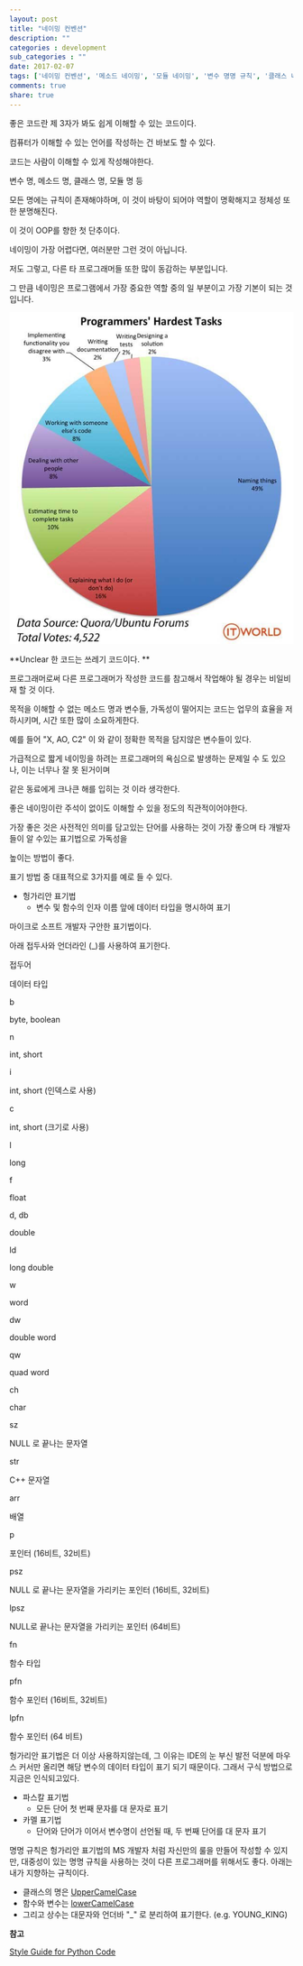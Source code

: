 ```yaml
---
layout: post
title: "네이밍 컨벤션"
description: ""
categories : development
sub_categories : ""
date: 2017-02-07
tags: ['네이밍 컨벤션', '메소드 네이밍', '모듈 네이밍', '변수 명명 규칙', '클래스 네이밍']
comments: true
share: true
---
```


좋은 코드란 제 3자가 봐도 쉽게 이해할 수 있는 코드이다.

컴퓨터가 이해할 수 있는 언어를 작성하는 건 바보도 할 수 있다.

코드는 사람이 이해할 수 있게 작성해야한다.

  

변수 명, 메소드 명, 클래스 명, 모듈 명 등

모든 명에는 규칙이 존재해야하며, 이 것이 바탕이 되어야 역할이 명확해지고 정체성 또한 분명해진다.

이 것이 OOP를 향한 첫 단추이다.

  

네이밍이 가장 어렵다면, 여러분만 그런 것이 아닙니다.

저도 그렇고, 다른 타 프로그래머들 또한 많이 동감하는 부분입니다.

  

그 만큼 네이밍은 프로그램에서 가장 중요한 역할 중의 일 부분이고 가장 기본이 되는 것 입니다.

  

![](/assets/images/posts/729/245BA0335899B6BB088567.JPEG)

  

  

  

**Unclear 한 코드는 쓰레기 코드이다. **

  

프로그래머로써 다른 프로그래머가 작성한 코드를 참고해서 작업해야 될 경우는 비일비재 할 것 이다.

목적을 이해할 수 없는 메소드 명과 변수들, 가독성이 떨어지는 코드는 업무의 효율을 저하시키며, 시간 또한 많이 소요하게한다.

  

예를 들어 "X, AO, C2" 이 와 같이 정확한 목적을 담지않은 변수들이 있다.

가급적으로 짧게 네이밍을 하려는 프로그래머의 욕심으로 발생하는 문제일 수 도 있으나, 이는 너무나 잘 못 된거이며

같은 동료에게 크나큰 해를 입히는 것 이라 생각한다.

  

좋은 네이밍이란 주석이 없이도 이해할 수 있을 정도의 직관적이어야한다.

가장 좋은 것은 사전적인 의미를 담고있는 단어를 사용하는 것이 가장 좋으며 타 개발자들이 알 수있는 표기법으로 가독성을

높이는 방법이 좋다.

  

표기 방법 중 대표적으로 3가지를 예로 들 수 있다.

  

  * 헝가리안 표기법
    * 변수 및 함수의 인자 이름 앞에 데이터 타입을 명시하여 표기

마이크로 소프트 개발자 구안한 표기법이다.

아래 접두사와 언더라인 (_)를 사용하여 표기한다.

  

접두어

데이터 타입

b

byte, boolean

n

int, short

i

int, short (인덱스로 사용)

c

int, short (크기로 사용)

l

long

f

float

d, db

double

ld

long double

w

word

dw

double word

qw

quad word

ch

char

sz

NULL 로 끝나는 문자열

str

C++ 문자열

arr

배열

p

포인터 (16비트, 32비트)

psz

NULL 로 끝나는 문자열을 가리키는 포인터 (16비트, 32비트)

lpsz

NULL로 끝나는 문자열을 가리키는 포인터 (64비트)

fn

함수 타입

pfn

함수 포인터 (16비트, 32비트)

lpfn

함수 포인터 (64 비트)

  

  

헝가리안 표기법은 더 이상 사용하지않는데, 그 이유는 IDE의 눈 부신 발전 덕분에 마우스 커서만 올리면 해당 변수의 데이터 타입이 표기
되기 때문이다. 그래서 구식 방법으로 지금은 인식되고있다.

  

  * 파스칼 표기법
    * 모든 단어 첫 번째 문자를 대 문자로 표기
  * 카멜 표기법
    * 단어와 단어가 이어서 변수명이 선언될 때, 두 번째 단어를 대 문자 표기

명명 규칙은 헝가리안 표기법의 MS 개발자 처럼 자신만의 룰을 만들어 작성할 수 있지만, 대중성이 있는 명명 규칙을 사용하는 것이 다른
프로그래머를 위해서도 좋다. 아래는 내가 지향하는 규칙이다.

  

  * 클래스의 명은 [UpperCamelCase](http://searchmicroservices.techtarget.com/definition/UpperCamelCase)
  * 함수와 변수는 [lowerCamelCase](http://searchmicroservices.techtarget.com/definition/lowerCamelCase)
  * 그리고 상수는 대문자와 언더바 "_" 로 분리하여 표기한다. (e.g. YOUNG_KING)

  

  

**참고**

  

[Style Guide for Python Code](https://www.python.org/dev/peps/pep-0008/)

